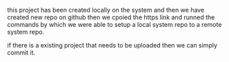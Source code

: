 this project has been created locally on the system and then we have created new repo on github then we cpoied the https link and runned the commands by which we were able to setup a local system repo to a remote system repo.

if there is a existing project that needs to be uploaded then we can simply commit it.

